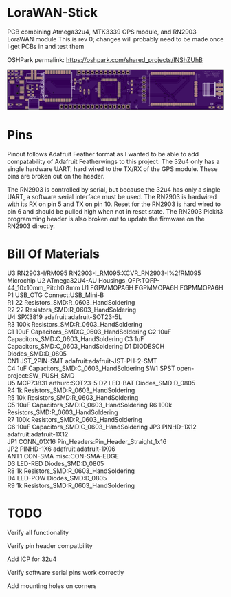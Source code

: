 # LoraWAN-Stick
PCB combining Atmega32u4, MTK3339 GPS module, and RN2903 LoraWAN module
This is rev 0; changes will probably need to be made once I get PCBs in and test them

OSHPark permalink: 
https://oshpark.com/shared_projects/INShZUhB

![Alt text](PCB.png?raw=true "PCB")


# Pins
Pinout follows Adafruit Feather format as I wanted to be able to add compatability of Adafruit Featherwings to this project.
The 32u4 only has a single hardware UART, hard wired to the TX/RX of the GPS module.  These pins are broken out on the header.

The RN2903 is controlled by serial, but because the 32u4 has only a single UART, a software serial interface must be used.  The RN2903 is hardwired with its RX on pin 5 and TX on pin 10.  Reset for the RN2903 is hard wired to pin 6 and should be pulled high when not in reset state.  The RN2903 Pickit3 programming header is also broken out to update the firmware on the RN2903 directly.


# Bill Of Materials
U3	RN2903-I/RM095	RN2903-I_RM095:XCVR_RN2903-I%2fRM095	Microchip
U2	ATmega32U4-AU	Housings_QFP:TQFP-44_10x10mm_Pitch0.8mm	
U1	FGPMMOPA6H	FGPMMOPA6H:FGPMMOPA6H	
P1	USB_OTG	Connect:USB_Mini-B	
R1	22	Resistors_SMD:R_0603_HandSoldering	
R2	22	Resistors_SMD:R_0603_HandSoldering	
U4	SPX3819	adafruit:adafruit-SOT23-5L	
R3	100k	Resistors_SMD:R_0603_HandSoldering	
C1	10uF	Capacitors_SMD:C_0603_HandSoldering	
C2	10uF	Capacitors_SMD:C_0603_HandSoldering	
C3	1uF	Capacitors_SMD:C_0603_HandSoldering	
D1	DIODESCH	Diodes_SMD:D_0805	
CN1	JST_2PIN-SMT	adafruit:adafruit-JST-PH-2-SMT	
C4	1uF	Capacitors_SMD:C_0603_HandSoldering	
SW1	SPST	open-project:SW_PUSH_SMD	
U5	MCP73831	arthurc:SOT23-5	
D2	LED-BAT	Diodes_SMD:D_0805	
R4	1k	Resistors_SMD:R_0603_HandSoldering	
R5	10k	Resistors_SMD:R_0603_HandSoldering	
C5	10uF	Capacitors_SMD:C_0603_HandSoldering	
R6	100k	Resistors_SMD:R_0603_HandSoldering	
R7	100k	Resistors_SMD:R_0603_HandSoldering	
C6	10uF	Capacitors_SMD:C_0603_HandSoldering	
JP3	PINHD-1X12	adafruit:adafruit-1X12	
JP1	CONN_01X16	Pin_Headers:Pin_Header_Straight_1x16	
JP2	PINHD-1X6	adafruit:adafruit-1X06	
ANT1	CON-SMA	misc:CON-SMA-EDGE	
D3	LED-RED	Diodes_SMD:D_0805	
R8	1k	Resistors_SMD:R_0603_HandSoldering	
D4	LED-POW	Diodes_SMD:D_0805	
R9	1k	Resistors_SMD:R_0603_HandSoldering	

# TODO 

Verify all functionality

Verify pin header compatbility

Add ICP for 32u4

Verify software serial pins work correctly

Add mounting holes on corners

